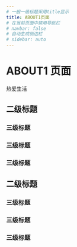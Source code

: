 ```yaml
---
# 一般一级标题采用title显示
title: ABOUT1页面
# 在当前页面中禁用导航栏
# navbar: false
# 自动生成侧边栏
# sidebar: auto
---
```


# ABOUT1 页面

热爱生活

## 二级标题

### 三级标题

### 三级标题

### 三级标题

## 二级标题

### 三级标题

### 三级标题

### 三级标题
